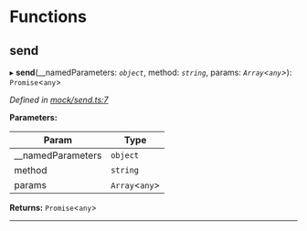 

# Functions

<a id="send"></a>

##  send

▸ **send**(__namedParameters: *`object`*, method: *`string`*, params: *`Array`<`any`>*): `Promise`<`any`>

*Defined in [mock/send.ts:7](https://github.com/polkadot-js/api/blob/8fafedc/packages/rpc-provider/src/mock/send.ts#L7)*

**Parameters:**

| Param | Type |
| ------ | ------ |
| __namedParameters | `object` |
| method | `string` |
| params | `Array`<`any`> |

**Returns:** `Promise`<`any`>

___

